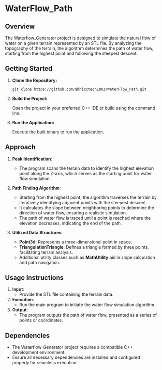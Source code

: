 # WaterFlow_Path

## Overview
The Waterflow_Generator project is designed to simulate the natural flow of water on a given terrain represented by an STL file. By analyzing the topography of the terrain, the algorithm determines the path of water flow, starting from the highest point and following the steepest descent.

## Getting Started

1. **Clone the Repository:**

    ```bash
    git clone https://github.com/abhicctech1003/WaterFlow_Path.git
    ```

2. **Build the Project:**

    Open the project in your preferred C++ IDE or build using the command line.

3. **Run the Application:**

    Execute the built binary to run the application.

## Approach
1. **Peak Identification**:
   - The program scans the terrain data to identify the highest elevation point along the Z-axis, which serves as the starting point for water flow simulation.

2. **Path Finding Algorithm**:
   - Starting from the highest point, the algorithm traverses the terrain by iteratively identifying adjacent points with the steepest descent.
   - It calculates the slope between neighboring points to determine the direction of water flow, ensuring a realistic simulation.
   - The path of water flow is traced until a point is reached where the elevation decreases, indicating the end of the path.

3. **Utilized Data Structures**:
   - **Point3d**: Represents a three-dimensional point in space.
   - **TriangulationTriangle**: Defines a triangle formed by three points, facilitating terrain analysis.
   - Additional utility classes such as **MathUtility** aid in slope calculation and path navigation.

## Usage Instructions
1. **Input**:
   - Provide the STL file containing the terrain data.
2. **Execution**:
   - Run the main program to initiate the water flow simulation algorithm.
3. **Output**:
   - The program outputs the path of water flow, presented as a series of points or coordinates.

## Dependencies
- The Waterflow_Generator project requires a compatible C++ development environment.
- Ensure all necessary dependencies are installed and configured properly for seamless execution.

